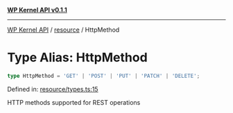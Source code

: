 [**WP Kernel API v0.1.1**](../../README.md)

---

[WP Kernel API](../../README.md) / [resource](../README.md) / HttpMethod

# Type Alias: HttpMethod

```ts
type HttpMethod = 'GET' | 'POST' | 'PUT' | 'PATCH' | 'DELETE';
```

Defined in: [resource/types.ts:15](https://github.com/theGeekist/wp-kernel/blob/main/packages/kernel/src/resource/types.ts#L15)

HTTP methods supported for REST operations
